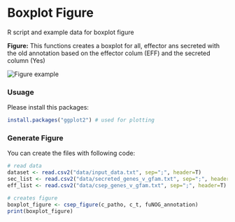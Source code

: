 # Boxplot Figure
R script and example data for boxplot figure

**Figure:**
This functions creates a boxplot for all, effector ans secreted with the old annotation based on the effector colum (EFF) and the secreted column (Yes)

![Figure example](https://github.com/hzi-bifo/dndsAnalysis/tree/master/project_specific/colletotrichum/figures/boxplot/figure.png)

### Usuage ###
Please install this packages:
```R
install.packages("ggplot2") # used for plotting
```

### Generate Figure ###
You can create the files with following code:

```R
# read data
dataset <- read.csv2("data/input_data.txt", sep=";", header=T)
sec_list <- read.csv2("data/secreted_genes_v_gfam.txt", sep=";", header=T)
eff_list <- read.csv2("data/csep_genes_v_gfam.txt", sep=";", header=T) 

# creates figure
boxplot_figure <- csep_figure(c_patho, c_t, fuNOG_annotation)
print(boxplot_figure)
```
